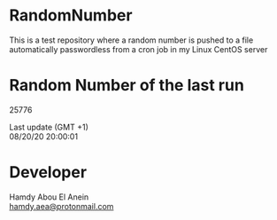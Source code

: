 # RandomNumber    
This is a test repository where a random number is pushed to a file automatically passwordless from a cron job in my Linux CentOS server    
# Random Number of the last run   
25776
      
Last update (GMT +1)    
08/20/20 20:00:01
# Developer    
Hamdy Abou El Anein   
hamdy.aea@protonmail.com
